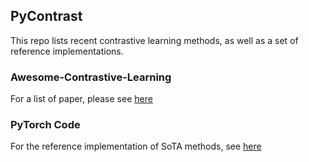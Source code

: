 ## PyContrast

This repo lists recent contrastive learning methods, as well as a set of reference implementations.

### Awesome-Contrastive-Learning
For a list of paper, please see [here](AWESOME_CONTRASTIVE_LEARNING.md)

### PyTorch Code
For the reference implementation of SoTA methods, see [here](pycontrast)


